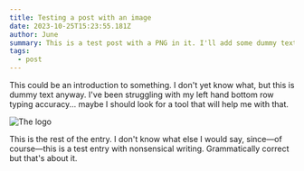 ```yaml
---
title: Testing a post with an image
date: 2023-10-25T15:23:55.181Z
author: June
summary: This is a test post with a PNG in it. I'll add some dummy text, too.
tags:
  - post
---
```

This could be an introduction to something. I don't yet know what, but this is dummy text anyway. I've been struggling with my left hand bottom row typing accuracy... maybe I should look for a tool that will help me with that.

![The logo](/static/img/logo.png "The logo")

This is the rest of the entry. I don't know what else I would say, since—of course—this is a test entry with nonsensical writing. Grammatically correct but that's about it.